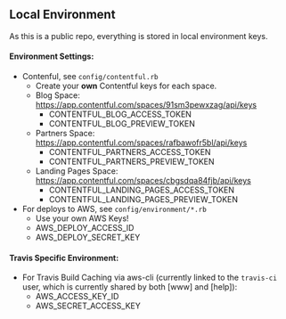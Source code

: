 ## Local Environment

As this is a public repo, everything is stored in local environment keys.

#### Environment Settings:
 - Contenful, see `config/contentful.rb`
   - Create your **own** Contentful keys for each space.
   - Blog Space: https://app.contentful.com/spaces/91sm3pewxzag/api/keys
     - CONTENTFUL_BLOG_ACCESS_TOKEN
     - CONTENTFUL_BLOG_PREVIEW_TOKEN
   - Partners Space: https://app.contentful.com/spaces/rafbawofr5bl/api/keys
     - CONTENTFUL_PARTNERS_ACCESS_TOKEN
     - CONTENTFUL_PARTNERS_PREVIEW_TOKEN
   - Landing Pages Space: https://app.contentful.com/spaces/cbgsdqa84fjb/api/keys
     - CONTENTFUL_LANDING_PAGES_ACCESS_TOKEN
     - CONTENTFUL_LANDING_PAGES_PREVIEW_TOKEN
 - For deploys to AWS, see `config/environment/*.rb`
   - Use your own AWS Keys!
   - AWS_DEPLOY_ACCESS_ID
   - AWS_DEPLOY_SECRET_KEY

#### Travis Specific Environment:
 - For Travis Build Caching via aws-cli (currently linked to the `travis-ci` user, which is currently shared by both [www] and [help]):
   - AWS_ACCESS_KEY_ID
   - AWS_SECRET_ACCESS_KEY
